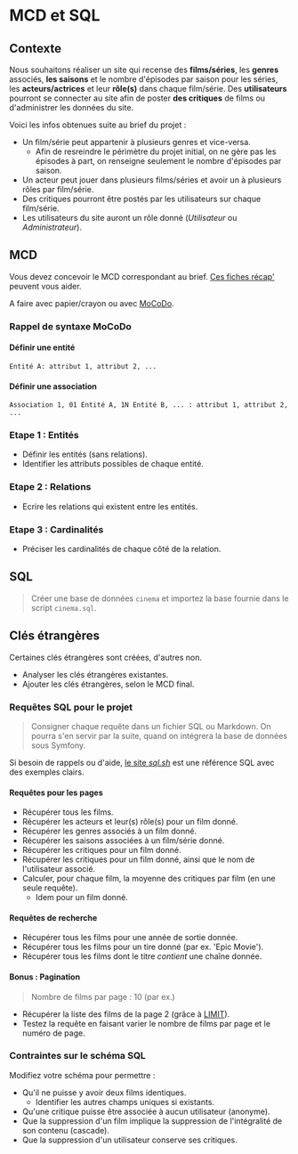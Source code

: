 # MCD et SQL

## Contexte

Nous souhaitons réaliser un site qui recense des **films/séries**, les **genres** associés, **les saisons** et le nombre d'épisodes par saison pour les séries, les **acteurs/actrices** et leur **rôle(s)** dans chaque film/série. Des **utilisateurs** pourront se connecter au site afin de poster **des critiques** de films ou d'administrer les données du site.

Voici les infos obtenues suite au brief du projet :

- Un film/série peut appartenir à plusieurs genres et vice-versa.
  - Afin de resreindre le périmètre du projet initial, on ne gère pas les épisodes à part, on renseigne seulement le nombre d'épisodes par saison.
- Un acteur peut jouer dans plusieurs films/séries et avoir un à plusieurs rôles par film/série.
- Des critiques pourront être postés par les utilisateurs sur chaque film/série.
- Les utilisateurs du site auront un rôle donné (*Utilisateur* ou *Administrateur*).

## MCD

Vous devez concevoir le MCD correspondant au brief. [Ces fiches récap'](https://kourou.oclock.io/ressources/fiche-recap/bases-de-donnees/) peuvent vous aider.

A faire avec papier/crayon ou avec [MoCoDo](http://mocodo.wingi.net/).

### Rappel de syntaxe MoCoDo

#### Définir une entité

`Entité A: attribut 1, attribut 2, ...`

#### Définir une association

`Association 1, 01 Entité A, 1N Entité B, ... : attribut 1, attribut 2, ...`

### Etape 1 : Entités

- Définir les entités (sans relations).
- Identifier les attributs possibles de chaque entité.

### Etape 2 : Relations

- Ecrire les relations qui existent entre les entités.

### Etape 3 : Cardinalités

- Préciser les cardinalités de chaque côté de la relation.

## SQL

> Créer une base de données `cinema` et importez la base fournie dans le script `cinema.sql`.

## Clés étrangères

Certaines clés étrangères sont créées, d'autres non.

- Analyser les clés étrangères existantes.
- Ajouter les clés étrangères, selon le MCD final.

### Requêtes SQL pour le projet

> Consigner chaque requête dans un fichier SQL ou Markdown. On pourra s'en servir par la suite, quand on intégrera la base de données sous Symfony.

Si besoin de rappels ou d'aide, [le site *sql.sh*](https://sql.sh/) est une référence SQL avec des exemples clairs.

#### Requêtes pour les pages

- Récupérer tous les films.
- Récupérer les acteurs et leur(s) rôle(s) pour un film donné.
- Récupérer les genres associés à un film donné.
- Récupérer les saisons associées à un film/série donné.
- Récupérer les critiques pour un film donné.
- Récupérer les critiques pour un film donné, ainsi que le nom de l'utilisateur associé.
- Calculer, pour chaque film, la moyenne des critiques par film (en une seule requête).
  - Idem pour un film donné.

#### Requêtes de recherche

- Récupérer tous les films pour une année de sortie donnée.
- Récupérer tous les films pour un tire donné (par ex. 'Epic Movie').
- Récupérer tous les films dont le titre *contient* une chaîne donnée.

#### Bonus : Pagination

> Nombre de films par page : 10 (par ex.)

- Récupérer la liste des films de la page 2 (grâce à [LIMIT](https://sql.sh/cours/limit)).
- Testez la requête en faisant varier le nombre de films par page et le numéro de page.

### Contraintes sur le schéma SQL

Modifiez votre schéma pour permettre :

- Qu'il ne puisse y avoir deux films identiques.
    - Identifier les autres champs uniques si existants.
- Qu'une critique puisse être associée à aucun utilisateur (anonyme).
- Que la suppression d'un film implique la suppression de l'intégralité de son contenu (cascade).
- Que la suppression d'un utilisateur conserve ses critiques.
